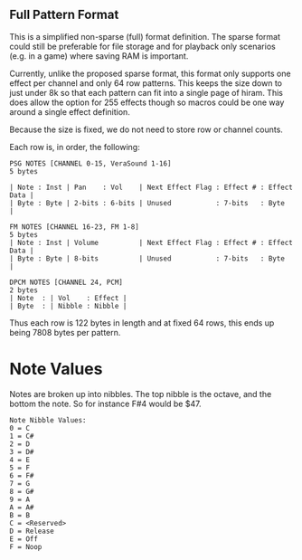 Full Pattern Format
-------------------

This is a simplified non-sparse (full) format definition. The sparse
format could still be preferable for file storage and for playback only
scenarios (e.g. in a game) where saving RAM is important.

Currently, unlike the proposed sparse format, this format only supports one
effect per channel and only 64 row patterns. This keeps the size
down to just under 8k so that each pattern can fit into a single page
of hiram. This does allow the option for 255 effects though so macros
could be one way around a single effect definition.

Because the size is fixed, we do not need to store row or channel counts.

Each row is, in order, the following:

```
PSG NOTES [CHANNEL 0-15, VeraSound 1-16]
5 bytes

| Note : Inst | Pan    : Vol    | Next Effect Flag : Effect # : Effect Data |
| Byte : Byte | 2-bits : 6-bits | Unused           : 7-bits   : Byte        |

FM NOTES [CHANNEL 16-23, FM 1-8]
5 bytes
| Note : Inst | Volume          | Next Effect Flag : Effect # : Effect Data |
| Byte : Byte | 8-bits          | Unused           : 7-bits   : Byte        |

DPCM NOTES [CHANNEL 24, PCM]
2 bytes
| Note  : | Vol    : Effect |
| Byte  : | Nibble : Nibble |
```

Thus each row is 122 bytes in length and at fixed 64 rows, this ends up being
7808 bytes per pattern.

Note Values
===========

Notes are broken up into nibbles. The top nibble is the octave, and the bottom
the note. So for instance F#4 would be $47.

```
Note Nibble Values:
0 = C
1 = C#
2 = D
3 = D#
4 = E
5 = F
6 = F#
7 = G
8 = G#
9 = A
A = A#
B = B
C = <Reserved>
D = Release
E = Off
F = Noop
```
